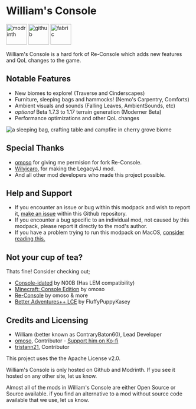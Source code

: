 # William's Console

<img alt="modrinth" height="56" src="https://cdn.jsdelivr.net/npm/@intergrav/devins-badges@3/assets/cozy/available/modrinth_vector.svg"> <img alt="github" height="56" src="https://cdn.jsdelivr.net/npm/@intergrav/devins-badges@3/assets/cozy/available/github_vector.svg"> <img alt="fabric" height="56" src="https://cdn.jsdelivr.net/npm/@intergrav/devins-badges@3/assets/cozy/supported/fabric_vector.svg">

William's Console is a hard fork of Re-Console which adds new features and QoL changes to the game.

## Notable Features
- New biomes to explore! (Traverse and Cinderscapes)
- Furniture, sleeping bags and hammocks! (Nemo's Carpentry, Comforts)
- Ambient visuals and sounds (Falling Leaves, AmbientSounds, etc)
- _optional_ Beta 1.7.3 to 1.17 terrain generation (Moderner Beta)
- Performance optimizations and other QoL changes

![a sleeping bag, crafting table and campfire in cherry grove biome](https://cdn.modrinth.com/data/RonOSA8X/images/c1fc5ced8756feeab2eacd5ba970e65e66719357.png)

## Special Thanks
- [omoso](https://modrinth.com/user/omoso) for giving me permision for fork Re-Console.
- [Wilyicaro](https://modrinth.com/user/wilyicaro), for making the Legacy4J mod.
- And all other mod developers who made this project possible.

## Help and Support
- If you encounter an issue or bug within this modpack and wish to report it, [make an issue](https://github.com/contrarybaton60/Williams-Console/issues) within this Github repository.
- If you encounter a bug specific to an individual mod, not caused by this modpack, please report it directly to the mod's author.
- If you have a problem trying to run this modpack on MacOS, [consider reading this.](https://github.com/contrarybaton60/Williams-Console/wiki/Running-William's-Console-or-Re%E2%80%90Console-on-MacOS)

## Not your cup of tea?
Thats fine! Consider checking out;
- [Console-idated](https://modrinth.com/modpack/console-idated) by N00B (Has LEM compatibility)
- [Minecraft: Console Edition](https://modrinth.com/modpack/consoleedition) by omoso
- [Re-Console](https://modrinth.com/modpack/legacy-minecraft) by omoso & more
- [Better Adventures++ LCE](https://modrinth.com/modpack/better-adventures++-lce) by FluffyPuppyKasey

## Credits and Licensing
- William (better known as ContraryBaton60), Lead Developer
- [omoso](https://modrinth.com/user/omoso), Contributor - [Support him on Ko-fi](https://ko-fi.com/omoso)
- [tristann21](https://github.com/tristann21), Contributor

This project uses the the Apache License v2.0.

William's Console is only hosted on Github and Modrinth. If you see it hosted on any other site, let us know.

Almost all of the mods in William's Console are either Open Source or Source available. if you find an alternative to a mod without source code available that we use, let us know.
